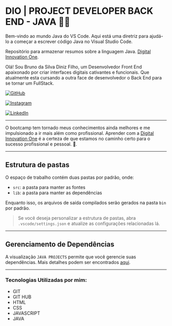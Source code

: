 # DIO | PROJECT DEVELOPER BACK END - JAVA  🤘🏽

Bem-vindo ao mundo Java do VS Code. Aqui está uma diretriz para ajudá-lo a começar a escrever código Java no Visual Studio Code.

Repositório para armazenar resumos sobre a linguagem Java. [Digital Innovation One](https://www.dio.me/).

Olá! Sou Bruno da Silva Diniz Filho, um Desenvolvedor Front End apaixonado por criar interfaces digitais cativantes e funcionais. Que atualmente esta cursando a outra face de desenvolvedor o Back End para se tornar um FullStack. 

[![GitHub](https://img.shields.io/badge/GitHub-100000?style=for-the-badge&logo=github&logoColor=white)](https://github.com/BrunoSDinizFilho)

[![Instagram](https://img.shields.io/badge/Instagram-E4405F?style=for-the-badge&logo=instagram&logoColor=white)](https://www.instagram.com/brunodiniz_of/)

[![LinkedIn](https://img.shields.io/badge/LinkedIn-0077B5?style=for-the-badge&logo=linkedin&logoColor=white)](https://www.linkedin.com/in/bruno-da-silva-diniz-filho-6119392b8/)

------

O bootcamp tem tornado meus conhecimentos ainda melhores e me impulsionado a ir mais além como profissional. Aprender com a [Digital Innovation One](https://www.dio.me/) é a certeza de que estamos no caminho certo para o sucesso profissional e pessoal. 🤩.

------
## Estrutura de pastas

O espaço de trabalho contém duas pastas por padrão, onde:

- `src`: a pasta para manter as fontes
- `lib`: a pasta para manter as dependências

Enquanto isso, os arquivos de saída compilados serão gerados na pasta `bin` por padrão.

> Se você deseja personalizar a estrutura de pastas, abra `.vscode/settings.json` e atualize as configurações relacionadas lá.
-----
## Gerenciamento de Dependências

A visualização `JAVA PROJECTS` permite que você gerencie suas dependências. Mais detalhes podem ser encontrados [aqui](https://github.com/microsoft/vscode-java-dependency#manage-dependencies).

-----
### Tecnologias Utilizadas por mim:

- GIT 
- GIT HUB 
- HTML
- CSS 
- JAVASCRIPT 
- JAVA

